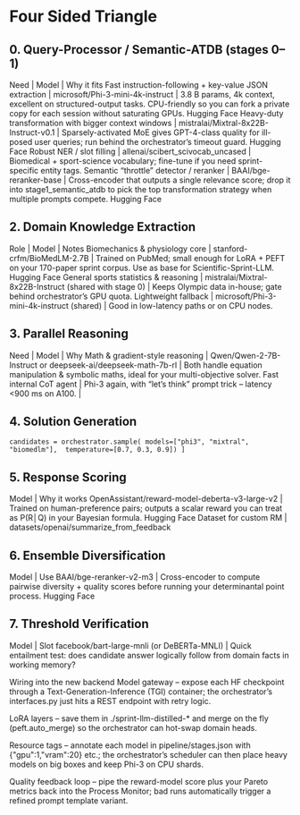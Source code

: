 # Four Sided Triangle 

## 0. Query-Processor / Semantic-ATDB (stages 0–1)
Need | Model | Why it fits
Fast instruction-following + key-value JSON extraction | microsoft/Phi-3-mini-4k-instruct | 3.8 B params, 4k context, excellent on structured-output tasks. CPU-friendly so you can fork a private copy for each session without saturating GPUs. Hugging Face
Heavy-duty transformation with bigger context windows | mistralai/Mixtral-8x22B-Instruct-v0.1 | Sparsely-activated MoE gives GPT-4-class quality for ill-posed user queries; run behind the orchestrator’s timeout guard. Hugging Face
Robust NER / slot filling | allenai/scibert_scivocab_uncased | Biomedical + sport-science vocabulary; fine-tune if you need sprint-specific entity tags.
Semantic “throttle” detector / reranker | BAAI/bge-reranker-base | Cross-encoder that outputs a single relevance score; drop it into stage1_semantic_atdb to pick the top transformation strategy when multiple prompts compete. Hugging Face

## 2. Domain Knowledge Extraction 

Role | Model | Notes
Biomechanics & physiology core | stanford-crfm/BioMedLM-2.7B | Trained on PubMed; small enough for LoRA + PEFT on your 170-paper sprint corpus. Use as base for Scientific-Sprint-LLM. Hugging Face
General sports statistics & reasoning | mistralai/Mixtral-8x22B-Instruct (shared with stage 0) | Keeps Olympic data in-house; gate behind orchestrator’s GPU quota.
Lightweight fallback | microsoft/Phi-3-mini-4k-instruct (shared) | Good in low-latency paths or on CPU nodes.

## 3. Parallel Reasoning 
Need | Model | Why
Math & gradient-style reasoning | Qwen/Qwen-2-7B-Instruct or deepseek-ai/deepseek-math-7b-rl | Both handle equation manipulation & symbolic maths, ideal for your multi-objective solver.
Fast internal CoT agent | Phi-3 again, with “let’s think” prompt trick – latency <900 ms on A100. | 

## 4.  Solution Generation
`candidates = orchestrator.sample(
    models=["phi3", "mixtral", "biomedlm"], 
    temperature=[0.7, 0.3, 0.9])
]`


## 5. Response Scoring 
Model | Why it works
OpenAssistant/reward-model-deberta-v3-large-v2 | Trained on human-preference pairs; outputs a scalar reward you can treat as P(R│Q) in your Bayesian formula. Hugging Face
Dataset for custom RM | datasets/openai/summarize_from_feedback



## 6. Ensemble Diversification
Model | Use
BAAI/bge-reranker-v2-m3 | Cross-encoder to compute pairwise diversity + quality scores before running your determinantal point process. Hugging Face



## 7. Threshold Verification 
Model | Slot
facebook/bart-large-mnli (or DeBERTa-MNLI) | Quick entailment test: does candidate answer logically follow from domain facts in working memory?

Wiring into the new backend
Model gateway – expose each HF checkpoint through a Text-Generation-Inference (TGI) container; the orchestrator’s interfaces.py just hits a REST endpoint with retry logic.

LoRA layers – save them in ./sprint-llm-distilled-* and merge on the fly (peft.auto_merge) so the orchestrator can hot-swap domain heads.

Resource tags – annotate each model in pipeline/stages.json with {"gpu":1,"vram":20} etc.; the orchestrator’s scheduler can then place heavy models on big boxes and keep Phi-3 on CPU shards.

Quality feedback loop – pipe the reward-model score plus your Pareto metrics back into the Process Monitor; bad runs automatically trigger a refined prompt template variant.